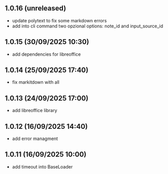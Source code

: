 1.0.16 (unreleased)
-------------------------
- update polytext to fix some markdown errors
- add into cli command two opzional options: note_id and input_source_id 

1.0.15 (30/09/2025 10:30)
-------------------------
- add dependencies for libreoffice

1.0.14 (25/09/2025 17:40)
-------------------------
- fix markitdown with all

1.0.13 (24/09/2025 17:00)
-------------------------
- add libreoffice library

1.0.12 (16/09/2025 14:40)
-------------------------
- add error managment

1.0.11 (16/09/2025 10:00)
-------------------------
- add timeout into BaseLoader